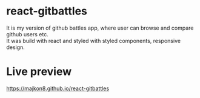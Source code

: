 # react-gitbattles
It is my version of github battles app, where user can browse and compare github users etc.  
It was build with react and styled with styled components, responsive design.  
# Live preview
https://majkon8.github.io/react-gitbattles
